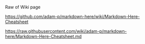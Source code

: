 

Raw of Wiki page

https://github.com/adam-p/markdown-here/wiki/Markdown-Here-Cheatsheet

https://raw.githubusercontent.com/wiki/adam-p/markdown-here/Markdown-Here-Cheatsheet.md
